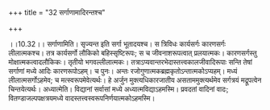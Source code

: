 +++
title = "32 सर्गाणामादिरन्तश्च"

+++
  
  
।।10.32।। सर्गाणामिति। सृज्यन्त इति सर्गा भूतादयश्च। स त्रिविधः
कार्यसर्गः कारणसर्गः लीलात्मकश्च। तत्र कार्यसर्गो लौकिको
बहिस्सृष्टिरूपः; स च जीवनाशरूपत्वात् प्रलयात्मकः। कारणसर्गस्तु
मोक्षात्मकत्वादलौकिकः। तृतीयो भगवल्लीलात्मकः।
तत्राऽप्यवान्तरभेदास्तत्त्वकालजीवादिरूपाः सन्ति तेषां सर्गाणां मध्ये
आदिः कारणरूपोऽहम्। च पुनः। अन्तः रजोगुणात्मकब्रह्मकृतोऽन्तात्मकोऽप्यहम्।
मध्यं लीलात्मसर्गोऽहमेव; च मत्स्वरूपमेवेत्यर्थः। हे अर्जुन
मुक्त्यधिकारजातीय असताममुक्त्यर्थमेव सर्गत्रयं मद्रूपत्वेन
चिन्तयेत्यर्थः। अध्यात्मेति। विद्यानां सर्वासां मध्ये
अध्यात्मविद्याऽहमस्मि। प्रवदतां वादिनां वादः; वितण्डाजल्पपक्षत्रयमध्ये
वादस्तत्त्वस्वरूपनिर्णयात्मकोऽहमस्मि।
